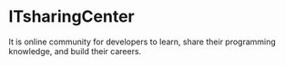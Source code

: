 # ITsharingCenter
It is online community for developers to learn, share their programming knowledge, and build their careers.
